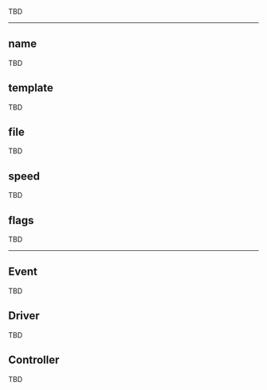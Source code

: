 TBD

___

## name

TBD

## template

TBD

## file

TBD

## speed

TBD

## flags

TBD

___

## Event

TBD

## Driver

TBD

## Controller

TBD